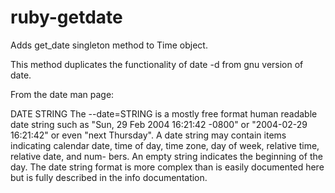 ruby-getdate
============

Adds get_date singleton method to Time object. 

This method duplicates the functionality of date -d from gnu version of date. 

From the date man page: 

DATE STRING
       The  --date=STRING  is  a  mostly  free  format  human readable date string such as "Sun, 29 Feb 2004
       16:21:42 -0800" or "2004-02-29 16:21:42" or even "next Thursday".  A date string  may  contain  items
       indicating calendar date, time of day, time zone, day of week, relative time, relative date, and num-
       bers.  An empty string indicates the beginning of the day.  The date string format  is  more  complex
       than is easily documented here but is fully described in the info documentation.